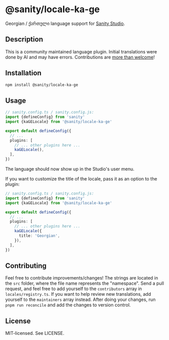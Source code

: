 # @sanity/locale-ka-ge

Georgian / ქართული language support for [Sanity Studio](https://www.sanity.io/).

## Description

This is a community maintained language plugin. Initial translations were done by AI and may have errors. Contributions are [more than welcome](#contributing)!

## Installation

```sh
npm install @sanity/locale-ka-ge
```

## Usage

```ts
// sanity.config.ts / sanity.config.js:
import {defineConfig} from 'sanity'
import {kaGELocale} from '@sanity/locale-ka-ge'

export default defineConfig({
  // ...
  plugins: [
    // ... other plugins here ...
    kaGELocale(),
  ],
})
```

The language should now show up in the Studio's user menu.

If you want to customize the title of the locale, pass it as an option to the plugin:

```ts
// sanity.config.ts / sanity.config.js:
import {defineConfig} from 'sanity'
import {kaGELocale} from '@sanity/locale-ka-ge'

export default defineConfig({
  // ...
  plugins: [
    // ... other plugins here ...
    kaGELocale({
      title: 'Georgian',
    }),
  ],
})
```

## Contributing

Feel free to contribute improvements/changes! The strings are located in the `src` folder, where the file name represents the "namespace". Send a pull request, and feel free to add yourself to the `contributors` array in `locales/registry.ts`. If you want to help review new translations, add yourself to the `maintainers` array instead. After doing your changes, run `pnpm run reconcile` and add the changes to version control.

## License

MIT-licensed. See LICENSE.
